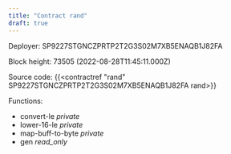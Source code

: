 ```yaml
---
title: "Contract rand"
draft: true
---
```

Deployer: SP9227STGNCZPRTP2T2G3S02M7XB5ENAQB1J82FA


 



Block height: 73505 (2022-08-28T11:45:11.000Z)

Source code: {{<contractref "rand" SP9227STGNCZPRTP2T2G3S02M7XB5ENAQB1J82FA rand>}}

Functions:

* convert-le _private_
* lower-16-le _private_
* map-buff-to-byte _private_
* gen _read_only_

